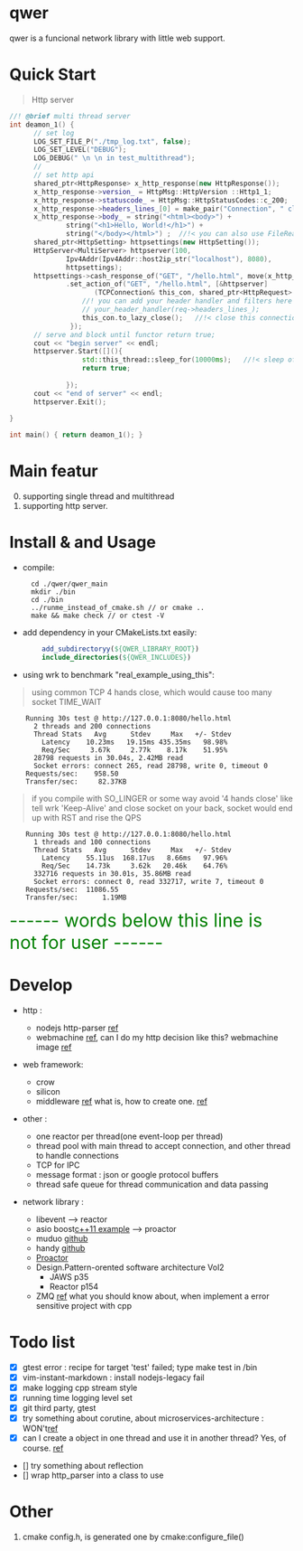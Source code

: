 # qwer
qwer is a funcional network library with little web support.

# Quick Start

> Http server
```cpp
//! @brief multi thread server
int deamon_1() {
      // set log
      LOG_SET_FILE_P("./tmp_log.txt", false);
      LOG_SET_LEVEL("DEBUG");
      LOG_DEBUG(" \n \n in test_multithread");
      // 
      // set http api
      shared_ptr<HttpResponse> x_http_response(new HttpResponse());
      x_http_response->version_ = HttpMsg::HttpVersion ::Http1_1;
      x_http_response->statuscode_ = HttpMsg::HttpStatusCodes::c_200;
      x_http_response->headers_lines_[0] = make_pair("Connection", " close");
      x_http_response->body_ = string("<html><body>") +
              string("<h1>Hello, World!</h1>") +
              string("</body></html>") ;  //!< you can also use FileReader("filename").to_string();
      shared_ptr<HttpSetting> httpsettings(new HttpSetting());
      HttpServer<MultiServer> httpserver(100,
              Ipv4Addr(Ipv4Addr::host2ip_str("localhost"), 8080),
              httpsettings);
      httpsettings->cash_response_of("GET", "/hello.html", move(x_http_response))
              .set_action_of("GET", "/hello.html", [&httpserver]
                     (TCPConnection& this_con, shared_ptr<HttpRequest> req, shared_ptr<HttpResponse> res){ //!< you don't need to modify this res, because res is cashed, (effective consider)
                  //! you can add your header handler and filters here like Nginx provide
                  // your_header_handler(req->headers_lines_);
                  this_con.to_lazy_close();   //!< close this connection after write the content, because your response headers_lines_[0]
               });
      // serve and block until functor return true;
      cout << "begin server" << endl;
      httpserver.Start([](){
                  std::this_thread::sleep_for(10000ms);   //!< sleep of this command thread won't affect threads in pool
                  return true;
              
              });
      cout << "end of server" << endl;
      httpserver.Exit();
  
}       

int main() { return deamon_1(); }
```

# Main featur

0. supporting single thread and multithread
1. supporting http server.

# Install & and Usage

* compile:

        cd ./qwer/qwer_main
        mkdir ./bin
        cd ./bin
        ../runme_instead_of_cmake.sh // or cmake ..
        make && make check // or ctest -V

* add dependency in your CMakeLists.txt easily:

```cmake
        add_subdirectoryy(${QWER_LIBRARY_ROOT})
        include_directories(${QWER_INCLUDES})
```

* using wrk to benchmark "real_example_using_this":

> using common TCP 4 hands close, which would cause too many socket TIME_WAIT

        Running 30s test @ http://127.0.0.1:8080/hello.html
          2 threads and 200 connections
          Thread Stats   Avg      Stdev     Max   +/- Stdev
            Latency    10.23ms   19.15ms 435.35ms   98.98%
            Req/Sec     3.67k     2.77k    8.17k    51.95%
          28798 requests in 30.04s, 2.42MB read
          Socket errors: connect 265, read 28798, write 0, timeout 0
        Requests/sec:    958.50
        Transfer/sec:     82.37KB

> if you compile with SO_LINGER or some way avoid '4 hands close' like tell wrk 'Keep-Alive' and close socket on your back, socket would end up with RST and rise the QPS

        Running 30s test @ http://127.0.0.1:8080/hello.html
          1 threads and 100 connections
          Thread Stats   Avg      Stdev     Max   +/- Stdev
            Latency    55.11us  168.17us   8.66ms   97.96%
            Req/Sec    14.73k     3.62k   20.46k    64.76%
          332716 requests in 30.01s, 35.86MB read
          Socket errors: connect 0, read 332717, write 7, timeout 0
        Requests/sec:  11086.55
        Transfer/sec:      1.19MB

<font size=6 color="green">
------ words below this line is not for user ------
</font>

# Develop

* http : 
    * nodejs http-parser [ref](https://github.com/nodejs/http-parser)
    * webmachine [ref](https://github.com/webmachine/webmachine/blob/master/src/webmachine_decision_core.erl), can I do my http decision like this?
        webmachine image [ref](https://github.com/webmachine/webmachine/blob/master/docs/http-headers-status-v3.png)

* web framework:
    * crow
    * silicon
    * middleware [ref](http://expressjs.com/zh-cn/guide/using-middleware.html) what is, how to create one. [ref](http://expressjs.com/zh-cn/guide/writing-middleware.html)

* other : 
    * one reactor per thread(one event-loop per thread) 
    * thread pool with main thread to accept connection, and other thread to handle connections
    * TCP for IPC 
    * message format : json or google protocol buffers
    * thread safe queue for thread communication and data passing

* network library :

    * libevent --> reactor
    * asio boost[c++11 example](http://www.boost.org/doc/libs/master/doc/html/boost_asio/examples/cpp11_examples.html) --> proactor
    * muduo [github](https://github.com/chenshuo/muduo)
    * handy [github](https://github.com/yedf/handy)
    * [Proactor](www.cs.wustl.edu/~schmidt/PDF/proactor.pdf)
    * Design.Pattern-orented software architecture Vol2
        * JAWS p35
        * Reactor p154
    * ZMQ [ref](http://blog.jobbole.com/19647/) what you should know about, when implement a error sensitive project with cpp

# Todo list

- [x] gtest error : recipe for target 'test' failed; type make test in /bin
- [x] vim-instant-markdown : install nodejs-legacy fail
- [x] make logging cpp stream style
- [x] running time logging level set
- [x] git third party, gtest
- [x] try something about corutine, about microservices-architecture : WON't[ref](http://dunkels.com/adam/pt/about.html)
- [x] can I create a object in one thread and use it in another thread? Yes, of course. [ref](https://stackoverflow.com/questions/9697865/what-happens-if-i-call-an-objects-member-function-from-a-different-thread)
- [] try something about reflection
- [] wrap http_parser into a class to use

# Other

1.  cmake config.h, is generated one by cmake:configure_file()
